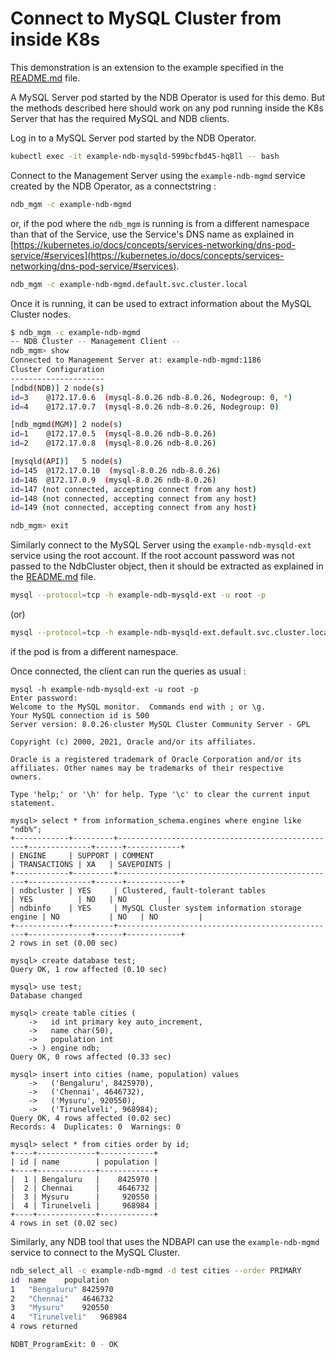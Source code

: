 # Connect to MySQL Cluster from inside K8s

This demonstration is an extension to the example specified in the [README.md](../README.md#deploy-mysql-ndb-cluster-in-k8s-cluster) file.

A MySQL Server pod started by the NDB Operator is used for this demo. But the methods described here should work on any pod running inside the K8s Server that has the required MySQL and NDB clients.

Log in to a MySQL Server pod started by the NDB Operator.

```sh
kubectl exec -it example-ndb-mysqld-599bcfbd45-hq8ll -- bash
```

Connect to the Management Server using the `example-ndb-mgmd` service created by the NDB Operator, as a connectstring :

```sh
ndb_mgm -c example-ndb-mgmd
```

or, if the pod where the `ndb_mgm` is running is from a different namespace than that of the Service, use the Service's DNS name as explained in [https://kubernetes.io/docs/concepts/services-networking/dns-pod-service/#services](https://kubernetes.io/docs/concepts/services-networking/dns-pod-service/#services).

```sh
ndb_mgm -c example-ndb-mgmd.default.svc.cluster.local
```

Once it is running, it can be used to extract information about the MySQL Cluster nodes.

```sh
$ ndb_mgm -c example-ndb-mgmd
-- NDB Cluster -- Management Client --
ndb_mgm> show
Connected to Management Server at: example-ndb-mgmd:1186
Cluster Configuration
---------------------
[ndbd(NDB)] 2 node(s)
id=3    @172.17.0.6  (mysql-8.0.26 ndb-8.0.26, Nodegroup: 0, *)
id=4    @172.17.0.7  (mysql-8.0.26 ndb-8.0.26, Nodegroup: 0)

[ndb_mgmd(MGM)] 2 node(s)
id=1    @172.17.0.5  (mysql-8.0.26 ndb-8.0.26)
id=2    @172.17.0.8  (mysql-8.0.26 ndb-8.0.26)

[mysqld(API)]   5 node(s)
id=145  @172.17.0.10  (mysql-8.0.26 ndb-8.0.26)
id=146  @172.17.0.9  (mysql-8.0.26 ndb-8.0.26)
id=147 (not connected, accepting connect from any host)
id=148 (not connected, accepting connect from any host)
id=149 (not connected, accepting connect from any host)

ndb_mgm> exit
```

Similarly connect to the MySQL Server using the `example-ndb-mysqld-ext` service using the root account.
If the root account password was not passed to the NdbCluster object, then it should be extracted as explained in the [README.md](../README.md#connect-to-the-mysql-cluster) file.

```sh
mysql --protocol=tcp -h example-ndb-mysqld-ext -u root -p
```
(or)
```sh
mysql --protocol=tcp -h example-ndb-mysqld-ext.default.svc.cluster.local -u root -p
```
if the pod is from a different namespace.

Once connected, the client can run the queries as usual :
```
mysql -h example-ndb-mysqld-ext -u root -p
Enter password:
Welcome to the MySQL monitor.  Commands end with ; or \g.
Your MySQL connection id is 500
Server version: 8.0.26-cluster MySQL Cluster Community Server - GPL

Copyright (c) 2000, 2021, Oracle and/or its affiliates.

Oracle is a registered trademark of Oracle Corporation and/or its
affiliates. Other names may be trademarks of their respective
owners.

Type 'help;' or '\h' for help. Type '\c' to clear the current input statement.

mysql> select * from information_schema.engines where engine like "ndb%";
+------------+---------+-------------------------------------------------+--------------+------+------------+
| ENGINE     | SUPPORT | COMMENT                                         | TRANSACTIONS | XA   | SAVEPOINTS |
+------------+---------+-------------------------------------------------+--------------+------+------------+
| ndbcluster | YES     | Clustered, fault-tolerant tables                | YES          | NO   | NO         |
| ndbinfo    | YES     | MySQL Cluster system information storage engine | NO           | NO   | NO         |
+------------+---------+-------------------------------------------------+--------------+------+------------+
2 rows in set (0.00 sec)

mysql> create database test;
Query OK, 1 row affected (0.10 sec)

mysql> use test;
Database changed

mysql> create table cities (
    ->   id int primary key auto_increment,
    ->   name char(50),
    ->   population int
    -> ) engine ndb;
Query OK, 0 rows affected (0.33 sec)

mysql> insert into cities (name, population) values
    ->   ('Bengaluru', 8425970),
    ->   ('Chennai', 4646732),
    ->   ('Mysuru', 920550),
    ->   ('Tirunelveli', 968984);
Query OK, 4 rows affected (0.02 sec)
Records: 4  Duplicates: 0  Warnings: 0

mysql> select * from cities order by id;
+----+-------------+------------+
| id | name        | population |
+----+-------------+------------+
|  1 | Bengaluru   |    8425970 |
|  2 | Chennai     |    4646732 |
|  3 | Mysuru      |     920550 |
|  4 | Tirunelveli |     968984 |
+----+-------------+------------+
4 rows in set (0.02 sec)
```

Similarly, any NDB tool that uses the NDBAPI can use the `example-ndb-mgmd` service to connect to the MySQL Cluster.

```sh
ndb_select_all -c example-ndb-mgmd -d test cities --order PRIMARY
id	name	population
1	"Bengaluru"	8425970
2	"Chennai"	4646732
3	"Mysuru"	920550
4	"Tirunelveli"	968984
4 rows returned

NDBT_ProgramExit: 0 - OK
```
